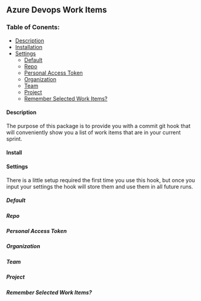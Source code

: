 ## Azure Devops Work Items

### Table of Conents:
* [Description](#description)
* [Installation](#install)
* [Settings](#settings)
  * [Default](#default)
  * [Repo](#repo)
  * [Personal Access Token](#pat)
  * [Organization](#org)
  * [Team](#team)
  * [Project](#project)
  * [Remember Selected Work Items?](#remember-work-items)


<a name="description" />

#### Description
The purpose of this package is to provide you with a commit git hook that will conveniently show you a list of work items 
that are in your current sprint.

<a name="install"/>

#### Install


<a name="settings" />

#### Settings
There is a little setup required the first time you use this hook, but once you input your settings the hook will store them and use them 
in all future runs.

<a name="default" />

##### Default


<a name="repo" />

##### Repo

<a name="pat" />

##### Personal Access Token

<a name="org" />

##### Organization

<a name="team" />

##### Team

<a name="project" />

##### Project


<a name="remember-work-items" />

##### Remember Selected Work Items?
